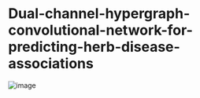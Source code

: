 # Dual-channel-hypergraph-convolutional-network-for-predicting-herb-disease-associations
![image](https://github.com/user-attachments/assets/23637aee-ee5b-4d39-88b0-df2298d3786e)

